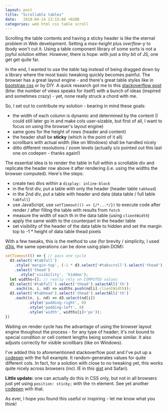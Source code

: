 ```yaml
---
layout: post
title: "Scrollable tables"
date:   2018-04-14 13:15:00 +0200
categories: web html css table scroll
---
```


Scrolling the table contents and having a sticky header is like the eternal problem in Web development. Setting a *max-height* plus *overflow-y* to tbody won't cut it. Using a table component library of some sorts is not a joyful solution either. However, there is hope: with just a *tiny* bit of JS, one get get quite far. 

In the end, I wanted to use the *table* tag instead of being dragged down by a library where the most basic tweaking quickly becomes painful. The browser has a great layout engine - and there's great table styles like in [bootstrap css](https://getbootstrap.com/docs/3.3/css/) or by DIY. A quick research got me to this [stackoverflow post](https://stackoverflow.com/questions/14834198/table-scroll-with-html-and-css) (btw: the number of views speaks for itself) with a bunch of ideas (inspired and sometimes crazy) - yet, none really struck a chord with me. 

So, I set out to contribute my solution - bearing in mind these goals: 

* the width of each column is dynamic and determined by the content (I could still later go in and make cols user-sizable, but first of all, I want to focus on using the browser's layout engine)
* same goes for the height of rows (header and content)
* the header shall be **sticky** (which is the point of it all)
* scrollbars with actual width (like on Windows) shall be handled nicely
* ditto different resolutions / zoom levels (actually s/o pointed out this last one on codepen - thanks again!)

The essential idea is to render the table in full within a scrollable div and replicate the header row above it after rendering (i.e. using the widths the browser computed). Here's the steps:

* create two divs within a ```display: inline-block```
* in the first div, put a table with only the header (header table ```tabhead```)
* in the 2nd div, put a table with header and data (data table / full table ```tabfull```)
* use JavaScript, use ```setTimeout(() => {/*...*/})``` to execute code after render / after filling the table with results from ```fetch```
* measure the width of each th in the data table (using ```clientWidth```) 
* apply the same width to the counterpart in the header table
* set visibility of the header of the data table to hidden and set the margin top to -1 * height of data table thead pixels

With a few tweaks, this is the method to use (for brevity / simplicity, I used [d3js](https://d3js.org/), the same operations can be done using plain DOM): 

```javascript
setTimeout(() => { // pass one cycle
  d3.select('#tabfull')
    .style('margin-top', (-1 * d3.select('#tabscroll').select('thead').node().getBoundingClientRect().height) + 'px')
    .select('thead')
      .style('visibility', 'hidden');
  let widths=[]; // really rely on COMPUTED values
  d3.select('#tabfull').select('thead').selectAll('th')
    .each((n, i, nd) => widths.push(nd[i].clientWidth));
  d3.select('#tabhead').select('thead').selectAll('th')
    .each((n, i, nd) => d3.select(nd[i])
          .style('padding-right', 0)
          .style('padding-left', 0)
          .style('width', widths[i]+'px'));
})
```

Waiting on render cycle has the advantage of using the browser layout engine thoughout the process - for any type of header; it's not bound to special condition or cell content lengths being somehow similar. It also adjusts correctly for visible scrollbars (like on Windows).

I've added this to aforementioned stackoverflow post and I've put up a [codepen](https://codepen.io/sebredhh/pen/QmJvKy) with the full example. It random-generates values for quite different cols. In fact, for a solution with close to no tweaking yet, this works quite nicely across browsers (incl. IE in this [gist](https://gist.github.com/sebastianrothbucher/97444a9cae32e6fca8ef576f22cf4ec7) and Safari).  

**Little update:** one can actually do this in CSS only, but not in all browsers just yet using ```position: sticky;``` with the ```th``` element. See yet another [codepen](https://codepen.io/sebredhh/pen/jKGREz) with that.

As ever, I hope you found this useful or inspiring - let me know what you think!
